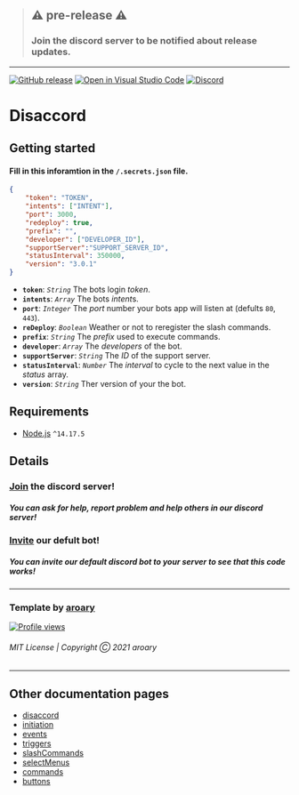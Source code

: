 >## ⚠️ pre-release ⚠️
>### Join the discord server to be notified about release updates.
___
<!-- ![badge](https://github.com/aroary/disaccord/actions/workflows/main.yml/badge.svg) -->
[![GitHub release](https://img.shields.io/github/v/release/aroary/disaccord.svg)](https://GitHub.com/aroary/disaccord/releases/)
[![Open in Visual Studio Code](https://open.vscode.dev/badges/open-in-vscode.svg)](https://open.vscode.dev/aroary/disaccord)
[![Discord](https://img.shields.io/discord/854114095929491456.svg?label=&logo=discord&logoColor=ffffff&color=7389D8&labelColor=6A7EC2)](https://discord.gg/BHtNSq5bq2)
# Disaccord
## Getting started
#### Fill in this inforamtion in the `/.secrets.json` file.
```json
{
    "token": "TOKEN",
    "intents": ["INTENT"],
    "port": 3000,
    "redeploy": true,
    "prefix": "",
    "developer": ["DEVELOPER_ID"],
    "supportServer":"SUPPORT_SERVER_ID",
    "statusInterval": 350000,
    "version": "3.0.1"
}
```
* **`token`**: *`String`* The bots login *token*.
* **`intents`**: *`Array`* The bots *intent*s.
* **`port`**: *`Integer`* The *port* number your bots app will listen at (defults `80`, `443`).
* **`reDeploy`**: *`Boolean`* Weather or not to reregister the slash commands.
* **`prefix`**: *`String`* The *prefix* used to execute commands.
* **`developer`**: *`Array`* The *developers* of the bot.
* **`supportServer`**: *`String`* The *ID* of the support server.
* **`statusInterval`**: *`Number`* The *interval* to cycle to the next value in the *status* array.
* **`version`**: *`String`* Ther version of your the bot.
## Requirements
* [Node.js](https://nodejs.org/en/) `^14.17.5`
## Details
### [Join](https://discord.gg/BHtNSq5bq2) the discord server!
##### You can ask for help, report problem and help others in our discord server!
### [Invite](https://discord.com/api/oauth2/authorize?client_id=852018638369062913&permissions=8&scope=bot%20applications.commands) our defult bot!
##### You can invite our default discord bot to your server to see that this code works!
___
### Template by [aroary](https://github.com/aroary)
[![Profile views](https://gpvc.arturio.dev/aroary)](https://github.com/aroary)
###### MIT License | Copyright Ⓒ 2021 aroary
___
## Other documentation pages
* [disaccord](https://github.com/aroary/disaccord#readme)
* [initiation](https://github.com/aroary/disaccord/blob/master/core/initiation/README.md)
* [events](https://github.com/aroary/disaccord/blob/master/core/bot/server/events/README.md)
* [triggers](https://github.com/aroary/disaccord/blob/master/core/bot/client/triggers/README.md)
* [slashCommands](https://github.com/aroary/disaccord/tree/master/core/bot/client/slashCommands#readme)
* [selectMenus](https://github.com/aroary/disaccord/blob/master/core/bot/client/selectMenus/README.md)
* [commands](https://github.com/aroary/disaccord/blob/master/core/bot/client/commands/README.md)
* [buttons](https://github.com/aroary/disaccord/tree/master/core/bot/client/buttons#readme)